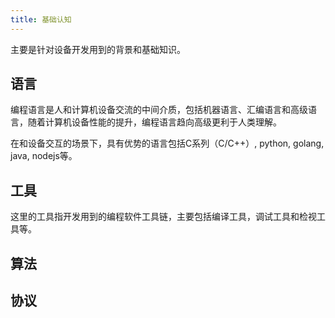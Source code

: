 ```yaml
---
title: 基础认知
---
```


主要是针对设备开发用到的背景和基础知识。

## 语言

编程语言是人和计算机设备交流的中间介质，包括机器语言、汇编语言和高级语言，随着计算机设备性能的提升，编程语言趋向高级更利于人类理解。

在和设备交互的场景下，具有优势的语言包括C系列（C/C++）, python, golang, java, nodejs等。

## 工具

这里的工具指开发用到的编程软件工具链，主要包括编译工具，调试工具和检视工具等。

## 算法

## 协议